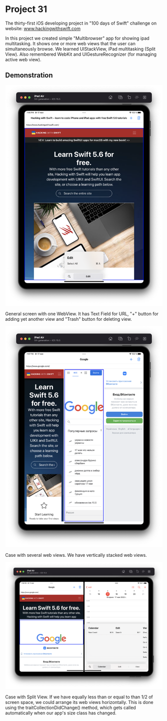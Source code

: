 # Project 31

The thirty-first iOS developing project in "100 days of Swift" challenge on website: www.hackingwithswift.com

In this project we created simple "Multibrowser" app for showing ipad multitasking. It shows one or more web views that the user can simultaneously browse. We learned UIStackView, iPad multitasking (Split View). Also remembered WebKit and UIGestureRecognizer (for managing active web view).

## Demonstration

![Screenshot](screen1.png)

General screen with one WebView. It has Text Field for URL, "+" button for adding yet another view and "Trash" button for deleting view.

![Screenshot](screen2.png)

Case with several web views. We have vertically stacked web views.

![Screenshot](screen3.png)

Case with Split View. If we have equally less than or equal to than 1/2 of screen space, we could arrange its web views horizontally. This is done using the traitCollectionDidChange() method, which gets called automatically when our app's size class has changed. 
